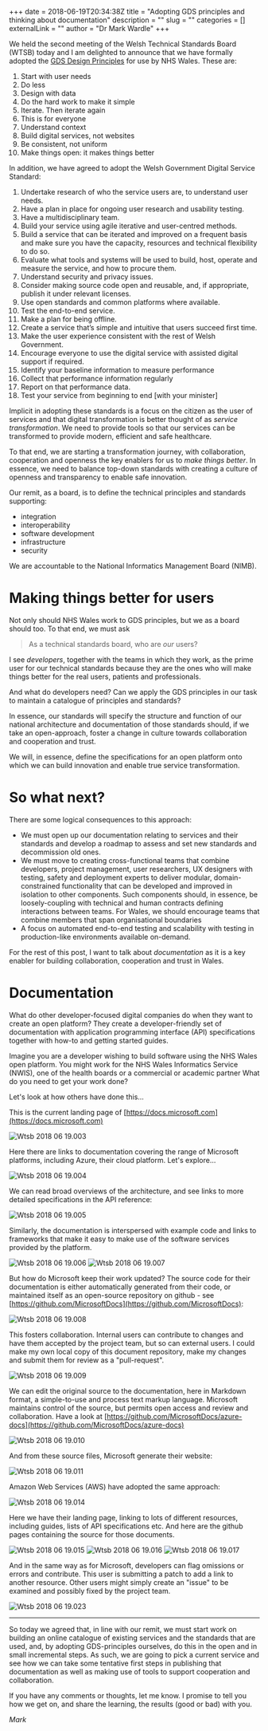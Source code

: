 +++ 
date = 2018-06-19T20:34:38Z
title = "Adopting GDS principles and thinking about documentation"
description = ""
slug = "" 
categories = []
externalLink = ""
author = "Dr Mark Wardle"
+++


We held the second meeting of the Welsh Technical Standards Board (WTSB) today and I am delighted to announce that we have formally adopted the [GDS Design Principles](https://www.gov.uk/guidance/government-design-principles) for use by NHS Wales. These are:

1. Start with user needs
2. Do less
3. Design with data
4. Do the hard work to make it simple
5. Iterate. Then iterate again
6. This is for everyone
7. Understand context
8. Build digital services, not websites
9. Be consistent, not uniform
10. Make things open: it makes things better

In addition, we have agreed to adopt the Welsh Government Digital Service Standard:

1. Undertake research of who the service users are, to understand user needs.
2. Have a plan in place for ongoing user research and usability testing.
3. Have a multidisciplinary team.
4. Build your service using agile iterative and user-centred methods.
5. Build a service that can be iterated and improved on a frequent basis and make sure you have the capacity, resources and technical flexibility to do so.
6. Evaluate what tools and systems will be used to build, host, operate and measure the service, and how to procure them.
7. Understand security and privacy issues.
8. Consider making source code open and reusable, and, if appropriate, publish it under relevant licenses.
9. Use open standards and common platforms where available.
10. Test the end-to-end service.
11. Make a plan for being offline.
12. Create a service that’s simple and intuitive that users succeed first time.
13. Make the user experience consistent with the rest of Welsh Government.
14. Encourage everyone to use the digital service with assisted digital support if required.
15. Identify your baseline information to measure performance
16. Collect that performance information regularly
17. Report on that performance data.
18. Test your service from beginning to end [with your minister]

Implicit in adopting these standards is a focus on the citizen as the user of services and that digital transformation is better thought of as *service transformation*. We need to provide tools so that our services can be transformed to provide modern, efficient and safe healthcare.

To that end, we are starting a transformation journey, with collaboration, cooperation and openness the key enablers for us to *make things better*. In essence, we need to balance top-down standards with creating a culture of openness and transparency to enable safe innovation. 

Our remit, as a board, is to define the technical principles and standards supporting:

* integration
* interoperability
* software development
* infrastructure
* security

We are accountable to the National Informatics Management Board (NIMB).

# Making things better for users

Not only should NHS Wales work to GDS principles, but we as a board should too. To that end, we must ask 

> As a technical standards board, who are *our* users? 

I see *developers*, together with the teams in which they work, as the prime user for our technical standards because they are the ones who will make things better for the real users, patients and professionals.

And what do developers need? Can we apply the GDS principles in our task to maintain a catalogue of principles and standards? 

In essence, our standards will specify the structure and function of our national architecture and documentation of those standards should, if we take an open-approach, foster a change in culture towards collaboration and cooperation and trust.

We will, in essence, define the specifications for an open platform onto which we can build innovation and enable true service transformation.

# So what next?

There are some logical consequences to this approach:

* We must open up our documentation relating to services and their standards and develop a roadmap to assess and set new standards and decommission old ones.
* We must move to creating cross-functional teams that combine developers, project management, user researchers, UX designers with testing, safety and deployment experts to deliver modular, domain-constrained functionality that can be developed and improved in isolation to other components. Such components should, in essence, be loosely-coupling with technical and human contracts defining interactions between teams. For Wales, we should encourage teams that combine members that span organisational boundaries
* A focus on automated end-to-end testing and scalability with testing in production-like environments available on-demand.


For the rest of this post, I want to talk about *documentation* as it is a key enabler for building collaboration, cooperation and trust in Wales.

# Documentation

What do other developer-focused digital companies do when they want to create an open platform? They create a developer-friendly set of documentation with application programming interface (API) specifications together with how-to and getting started guides. 

Imagine you are a developer wishing to build software using the NHS Wales open platform. You might work for the NHS Wales Informatics Service (NWIS), one of the health boards or a commercial or academic partner  What do you need to get your work done?

Let's look at how others have done this...

This is the current landing page of [https://docs.microsoft.com](https://docs.microsoft.com)

![Wtsb 2018 06 19.003](/posts/images/wtsb-2018-06-19.003.jpeg)

Here there are links to documentation covering the range of Microsoft platforms, including Azure, their cloud platform. Let's explore...

![Wtsb 2018 06 19.004](/posts/images/wtsb-2018-06-19.004.jpeg)

We can read broad overviews of the architecture, and see links to more detailed specifications in the API reference:

![Wtsb 2018 06 19.005](/posts/images/wtsb-2018-06-19.005.jpeg)

Similarly, the documentation is interspersed with example code and links to frameworks that make it easy to make use of the software services provided by the platform.

![Wtsb 2018 06 19.006](/posts/images/wtsb-2018-06-19.006.jpeg)
![Wtsb 2018 06 19.007](/posts/images/wtsb-2018-06-19.007.jpeg)


But how do Microsoft keep their work updated? The source code for their documentation is either automatically generated from their code, or maintained itself as an open-source repository on github - see [https://github.com/MicrosoftDocs](https://github.com/MicrosoftDocs):

![Wtsb 2018 06 19.008](/posts/images/wtsb-2018-06-19.008.jpeg)

This fosters collaboration. Internal users can contribute to changes and have them accepted by the project team, but so can external users. I could make my own local copy of this document repository, make my changes and submit them for review as a "pull-request". 

![Wtsb 2018 06 19.009](/posts/images/wtsb-2018-06-19.009.jpeg)

We can edit the original source to the documentation, here in Markdown format, a simple-to-use and process text markup language. Microsoft maintains control of the source, but permits open access and review and collaboration. Have a look at [https://github.com/MicrosoftDocs/azure-docs](https://github.com/MicrosoftDocs/azure-docs)

![Wtsb 2018 06 19.010](/posts/images/wtsb-2018-06-19.010.jpeg)

And from these source files, Microsoft generate their website:

![Wtsb 2018 06 19.011](/posts/images/wtsb-2018-06-19.011.jpeg)


Amazon Web Services (AWS) have adopted the same approach:

![Wtsb 2018 06 19.014](/posts/images/wtsb-2018-06-19.014.jpeg)

Here we have their landing page, linking to lots of different resources, including guides, lists of API specifications etc. And here are the github pages containing the source for those documents.

![Wtsb 2018 06 19.015](/posts/images/wtsb-2018-06-19.015.jpeg)
![Wtsb 2018 06 19.016](/posts/images/wtsb-2018-06-19.016.jpeg)
![Wtsb 2018 06 19.017](/posts/images/wtsb-2018-06-19.017.jpeg)

And in the same way as for Microsoft, developers can flag omissions or errors and contribute. This user is submitting a patch to add a link to another resource. Other users might simply create an "issue" to be examined and possibly fixed by the project team.

![Wtsb 2018 06 19.023](/posts/images/wtsb-2018-06-19.023.jpeg)



---


So today we agreed that, in line with our remit, we must start work on building an online catalogue of existing services and the standards that are used, and, by adopting GDS-principles ourselves, do this in the open and in small incremental steps. As such, we are going to pick a current service and see how we can take some tentative first steps in publishing that documentation as well as making use of tools to support cooperation and collaboration.

If you have any comments or thoughts, let me know. I promise to tell you how we get on, and share the learning, the results (good or bad) with you. 

*Mark*